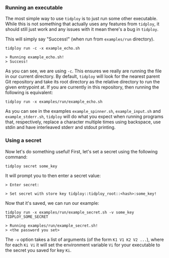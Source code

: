 ### Running an executable

The most simple way to use `tidploy` is to just run some other executable. While this is not something that actually uses any features from `tidploy`, it should still just work and any issues with it mean there's a bug in `tidploy`.

This will simply say "Success!" (when run from `examples/run` directory).

```
tidploy run -c -x example_echo.sh
```
```
> Running example_echo.sh!
> Success!
```

As you can see, we are using `-c`. This ensures we really are running the file in our current directory. By default, `tidploy` will look for the nearest parent Git repository and take its root directory as the relative directory to run the given entrypoint at. If you are currently in this repository, then running the following is equivalent:

```
tidploy run -x examples/run/example_echo.sh
```

As you can see in the examples `example_spinner.sh`, `example_input.sh` and `example_stderr.sh`, `tidploy` will do what you expect when running programs that, respectively, replace a character multiple times using backspace, use stdin and have interleaved stderr and stdout printing.

### Using a secret

Now let's do something useful! First, let's set a secret using the following command:

```
tidploy secret some_key
```

It will prompt you to then enter a secret value:

```
> Enter secret:

> Set secret with store key tidploy::tidploy_root::<hash>:some_key!
```

Now that it's saved, we can run our example:

```
tidploy run -x examples/run/example_secret.sh -v some_key TIDPLOY_SOME_SECRET
```
```
> Running examples/run/example_secret.sh!
> <the password you set>
```

The `-v` option takes a list of arguments (of the form `K1 V1 K2 V2 ...`), where for each `Ki Vi` it will set the environment variable `Vi` for your executable to the secret you saved for key `Ki`.